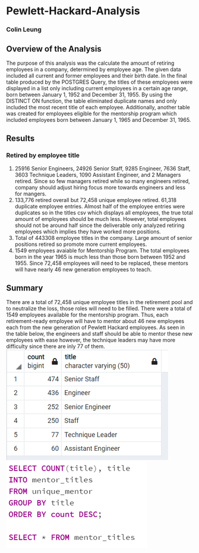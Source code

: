# Pewlett-Hackard-Analysis
### Colin Leung

## Overview of the Analysis
The purpose of this analysis was the calculate the amount of retiring employees in a company, determined by employee age. The given data included all current and former employees and their birth date. In the final table produced by the POSTGRES Query, the titles of these employees were displayed in a list only including current employees in a certain age range, born between January 1, 1952 and December 31, 1955. By using the DISTINCT ON function, the table eliminated duplicate names and only included the most recent title of each employee. Additionally, another table was created for employees eligible for the mentorship program which included employees born between January 1, 1965 and December 31, 1965.

## Results
### Retired by employee title
1) 25916 Senior Engineers, 24926 Senior Staff, 9285 Engineer, 7636 Staff, 3603 Technique Leaders, 1090 Assistant Engineer, and 2 Managers retired. Since so few managers retired while so many engineers retired, company should adjust hiring focus more towards engineers and less for mangers. 
2) 133,776 retired overall but 72,458 unique employee retired. 61,318 duplicate employee entries. Almost half of the employee entries were duplicates so in the titles csv which displays all employees, the true total amount of employees should be much less. However, total employees should not be around half since the deliverable only analyzed retiring employees which implies they have worked more positions. 
3) Total of 443308 employee titles in the company. Large amount of senior positions retired so promote more current employees. 
4) 1549 employees avaiable for Mentorship Program. The total employees born in the year 1965 is much less than those born between 1952 and 1955. Since 72,458 employees will need to be replaced, these mentors will have nearly 46 new generation employees to teach.

## Summary
There are a total of 72,458 unique employee titles in the retirement pool and to neutralize the loss, those roles will need to be filled. There were a total of 1549 employees available for the mentorship program. Thus, each retirement-ready employee will have to mentor about 46 new employees each from the new generation of Pewlett Hackard employees. As seen in the table below, the engineers and staff should be able to mentor these new employees with ease however, the technique leaders may have more difficulty since there are inly 77 of them. 
![Mentor_titles](Mentor_titles.png)
![Query_mentor_titles](Query_mentor_titles.png)
